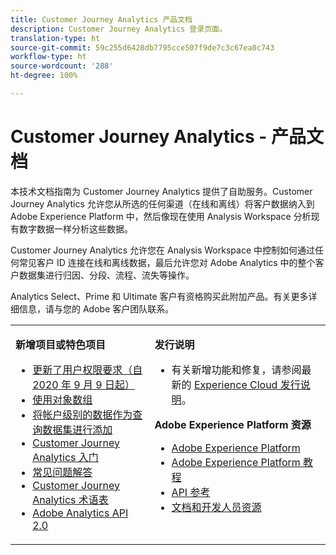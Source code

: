 ```yaml
---
title: Customer Journey Analytics 产品文档
description: Customer Journey Analytics 登录页面。
translation-type: ht
source-git-commit: 59c255d6428db7795cce507f9de7c3c67ea0c743
workflow-type: ht
source-wordcount: '288'
ht-degree: 100%

---
```



# Customer Journey Analytics - 产品文档

本技术文档指南为 Customer Journey Analytics 提供了自助服务。Customer Journey Analytics 允许您从所选的任何渠道（在线和离线）将客户数据纳入到 Adobe Experience Platform 中，然后像现在使用 Analysis Workspace 分析现有数字数据一样分析这些数据。

Customer Journey Analytics 允许您在 Analysis Workspace 中控制如何通过任何常见客户 ID 连接在线和离线数据，最后允许您对 Adobe Analytics 中的整个客户数据集进行归因、分段、流程、流失等操作。

Analytics Select、Prime 和 Ultimate 客户有资格购买此附加产品。有关更多详细信息，请与您的 Adobe 客户团队联系。

<table frame="none"> 
 <tbody> 
  <tr> 
   <td colname="col1" colsep="0" rowsep="0" valign="top"> <p class="head"> <b>新增项目或特色项目</b> </p> <p> 
     <ul>
      <li><a href="https://docs.adobe.com/content/help/zh-Hans/analytics-platform/using/cja-overview/cja-overview.html#user-access-permissions"> 更新了用户权限要求（自 2020 年 9 月 9 日起）</a> </li>
      <li><a href="https://docs.adobe.com/content/help/zh-Hans/analytics-platform/using/cja-usecases/object-arrays.html"> 使用对象数组 </a> </li>
      <li><a href="https://docs.adobe.com/content/help/zh-Hans/analytics-platform/using/cja-usecases/b2b.html"> 将帐户级别的数据作为查询数据集进行添加 </a> </li>
      <li><a href="https://docs.adobe.com/content/help/zh-Hans/analytics-platform/using/cja-overview/cja-getting-started.html">Customer Journey Analytics 入门</a> </li> 
      <li><a href="https://docs.adobe.com/content/help/zh-Hans/analytics-platform/using/cja-overview/cja-faq.html"> 常见问题解答</a> </li> 
      <li><a href="https://docs.adobe.com/content/help/zh-Hans/analytics-platform/using/cja-overview/cja-glossary.html">Customer Journey Analytics 术语表</a> </li> 
      <li><a href="https://www.adobe.io/apis/experiencecloud/analytics/docs.html"> Adobe Analytics API 2.0</a> </li> 
     </ul> </p> </td> 
   <td colname="col2" valign="top"> <p class="head"><b>发行说明</b> </p> 
    <ul> 
     <li>有关新增功能和修复，请参阅最新的 <a href="https://docs.adobe.com/content/help/zh-Hans/release-notes/experience-cloud/current.html" format="https" scope="external">Experience Cloud 发行说明</a>。 </li> 
    </ul> <p class="head"> <b>Adobe Experience Platform 资源</b> </p> 
    <ul> 
     <li><a href="https://www.adobe.com/cn/experience-platform.html" format="http" scope="external"> Adobe Experience Platform</a> </li> 
     <li> <a href="https://www.adobe.io/apis/experienceplatform/home/tutorials.html" format="https" scope="external"> Adobe Experience Platform 教程</a> </li> 
     <li><a href="https://www.adobe.io/apis/experienceplatform/home/api-reference.html" format="https" scope="external"> API 参考</a> </li> 
     <li><a href="https://www.adobe.com/cn/experience-platform/documentation-and-developer-resources.html" format="https" scope="external">文档和开发人员资源</a> </li> 
    </ul> </td> 
  </tr> 
 </tbody> 
</table>
